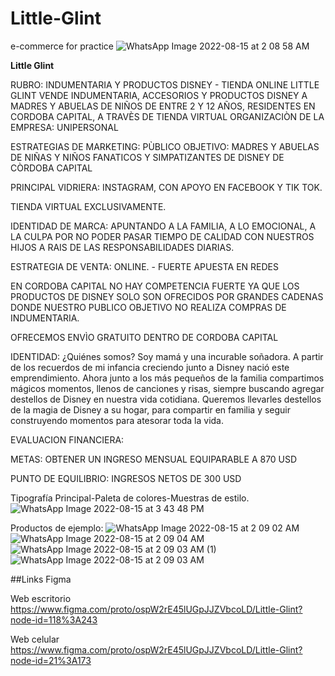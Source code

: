 # Little-Glint
e-commerce for practice
![WhatsApp Image 2022-08-15 at 2 08 58 AM](https://user-images.githubusercontent.com/97068460/184579933-f7edccf7-93aa-4a1a-98bf-86bc923f312d.jpeg)

**Little Glint**

RUBRO: INDUMENTARIA Y PRODUCTOS DISNEY - TIENDA ONLINE
LITTLE GLINT VENDE INDUMENTARIA, ACCESORIOS Y PRODUCTOS DISNEY A MADRES Y ABUELAS DE NIÑOS DE ENTRE 2 Y 12 AÑOS, RESIDENTES EN CORDOBA CAPITAL, A TRAVÈS DE TIENDA VIRTUAL
ORGANIZACIÒN DE LA EMPRESA: UNIPERSONAL


ESTRATEGIAS DE MARKETING: 
PÙBLICO OBJETIVO: MADRES Y ABUELAS DE NIÑAS Y NIÑOS FANATICOS Y SIMPATIZANTES DE DISNEY DE CÒRDOBA CAPITAL 

PRINCIPAL VIDRIERA: INSTAGRAM, CON APOYO EN FACEBOOK Y TIK TOK.

TIENDA VIRTUAL EXCLUSIVAMENTE.

IDENTIDAD DE MARCA: APUNTANDO A LA FAMILIA, A LO EMOCIONAL, A LA CULPA POR NO PODER PASAR TIEMPO DE CALIDAD CON NUESTROS HIJOS A RAIS DE LAS RESPONSABILIDADES DIARIAS.

ESTRATEGIA DE VENTA: ONLINE. - FUERTE APUESTA EN REDES

EN CORDOBA CAPITAL NO HAY COMPETENCIA FUERTE YA QUE LOS PRODUCTOS DE DISNEY SOLO SON OFRECIDOS POR GRANDES CADENAS DONDE NUESTRO PUBLICO OBJETIVO NO REALIZA COMPRAS DE INDUMENTARIA.

OFRECEMOS ENVÌO GRATUITO DENTRO DE CORDOBA CAPITAL

IDENTIDAD:
¿Quiénes somos?
Soy mamá y una incurable soñadora. A partir de los recuerdos de mi infancia creciendo junto a Disney nació este emprendimiento. Ahora junto a los más pequeños de la familia compartimos mágicos momentos, llenos de canciones y risas, siempre buscando agregar destellos de Disney en nuestra vida cotidiana. 
Queremos llevarles destellos de la magia de Disney a su hogar, para compartir en familia y seguir construyendo momentos para atesorar toda la vida. 



EVALUACION FINANCIERA:

METAS: OBTENER UN INGRESO MENSUAL EQUIPARABLE A 870 USD

PUNTO DE EQUILIBRIO: INGRESOS NETOS DE 300 USD



Tipografía Principal-Paleta de colores-Muestras de estilo.
![WhatsApp Image 2022-08-15 at 3 43 48 PM](https://user-images.githubusercontent.com/97068460/184724836-51a76519-3148-4d05-bbba-4738152563f9.jpeg)


Productos de ejemplo:
![WhatsApp Image 2022-08-15 at 2 09 02 AM](https://user-images.githubusercontent.com/97068460/184581455-0bc12c6f-cb9f-4db5-8dac-69d6ffa9b4ec.jpeg)
![WhatsApp Image 2022-08-15 at 2 09 04 AM](https://user-images.githubusercontent.com/97068460/184581460-e2bd5198-3705-4726-9321-4fdf60a0196e.jpeg)
![WhatsApp Image 2022-08-15 at 2 09 03 AM (1)](https://user-images.githubusercontent.com/97068460/184581462-4da04e21-f197-4c79-a38f-c9a7267c4429.jpeg)
![WhatsApp Image 2022-08-15 at 2 09 03 AM](https://user-images.githubusercontent.com/97068460/184581467-f7ff6944-d8c9-4426-8af4-ecbea2856096.jpeg)





##Links Figma

Web escritorio
https://www.figma.com/proto/ospW2rE45lUGpJJZVbcoLD/Little-Glint?node-id=118%3A243


Web celular
https://www.figma.com/proto/ospW2rE45lUGpJJZVbcoLD/Little-Glint?node-id=21%3A173



